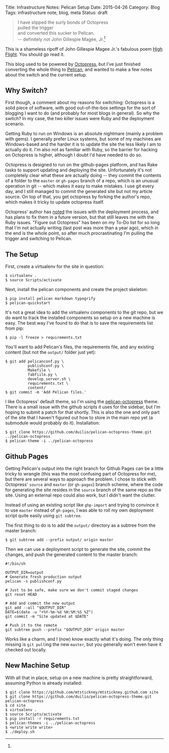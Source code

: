 Title: Infrastructure Notes: Pelican Setup
Date: 2015-04-26
Category: Blog
Tags: infrastructure note, blog, meta
Status: draft

>  I have slipped the surly bonds of Octopress  
>  pulled the trigger  
>  and converted this sucker to Pelican.  
>  -- definitely not John Gillespie Magee, Jr.[^1]

[^1]:
  This is a shameless ripoff of John Gillespie Magee Jr.'s fabulous
  poem
  [High Flight](http://www.woodiescciclub.com/high-flight.htm). You
  should go read it.

This blog used to be powered by [Octopress](http://octopress.org), but
I've just finished converting the whole thing to
[Pelican](http://blog.getpelican.com), and wanted to make a few notes
about the switch and the current setup.

## Why Switch?

First though, a comment about my reasons for switching: Octopress is a
solid piece of software, with good out-of-the-box settings for the
sort of blogging I want to do (and probably for most blogs in
general). So why the switch? In my case, the two killer issues were
Ruby and the deployment scenario.

Getting Ruby to run on Windows is an absolute nightmare (mainly a
problem with gems). I generally prefer Linux systems, but some of my
machines are Windows-based and the harder it is to update the site the
less likely I am to actually do it. I'm also not as familiar with
Ruby, so the barrier for hacking on Octopress is higher, although I
doubt I'd have needed to do so.

Octopress is designed to run on the github-pages platform, and has
Rake tasks to support updating and deploying the site. Unfortunately
it's not completely clear what these are actually doing -- they commit
the contents of a folder to the `master` or `gh-pages` branch of a
repo, which is an unusual operation in git -- which makes it easy to
make mistakes. I use git every day, and I still managed to commit the
generated site but not my article source. On top of that, you get
octopress by forking the author's repo, which makes it tricky to
update octopress itself.

Octopress' author has [noted](octopress-3.0) the issues with the
deployment process, and has plans to fix them in a future version, but
that still leaves me with the Ruby issues. "Figure out Octopress" has
been on my To-Do list for so long that I'm not actually writing (last
post was more than a year ago), which in the end is the whole point,
so after much procrastinating I'm pulling the trigger and switching to
Pelican.

[ocotopress-3.0]: http://octopress.org/2015/01/15/octopress-3.0-is-coming/

## The Setup

First, create a virtualenv for the site in question:

    $ virtualenv .
    $ source Scripts/activate

Next, install the pelican components and create the project skeleton:

    $ pip install pelican markdown typogrify
    $ pelican-quickstart

It's not a great idea to add the virtualenv components to the git
repo, but we do want to track the installed components so setup on a
new machine is easy. The best way I've found to do that is to save the
requirements list from pip:

    $ pip -l freeze > requirements.txt

You'll want to add Pelican's files, the requirements file, and any
existing content (but not the `output/` folder just yet):

    $ git add pelicanconf.py \
              publishconf.py \
              Makefile \
              fabfiile.py \
              develop_server.sh \
              requirements.txt \
              content/
    $ git commit -m 'Add Pelican files.'

I like Octopress' default theme, so I'm using the
[pelican-octopress](pelican-octopress) theme. There is a small
issue with the github scripts it uses for the sidebar, but I'm hoping
to submit a patch for that shortly. This is also the one and only part
of the site that I haven't figured out how to store in the main repo
yet (a submodule would probably do it). Installation:

[pelican-octopress]: https://github.com/duilio/pelican-octopress-theme

    $ git clone https://github.com/duilio/pelican-octopress-theme.git ../pelican-octopress
    $ pelican-theme -i ../pelican-octopress

## Github Pages

Getting Pelican's output into the right branch for Github Pages can be
a little tricky to wrangle (this was the most confusing part of
Octopress for me), but there are several ways to approach the
problem. I chose to stick with Octopress' `source` and `master` (or
`gh-pages`) branch scheme, where the code for generating the site
resides in the `source` branch of the same repo as the site. Using an
external repo could also work, but I didn't want the clutter.

Instead of using an existing script like `ghp-import` and trying to
convince it to use `master` instead of `gh-pages`, I was able to roll
my own deployment script quite easily using `git subtree`.

The first thing to do is to add the `output/` directory as a subtree
from the master branch:

    $ git subtree add --prefix output/ origin master

Then we can use a deployment script to generate the site, commit the
changes, and push the generated content to the master branch:

    #!/bin/sh
    
    OUTPUT_DIR=output
    # Generate fresh production output
    pelican -s publishconf.py
    
    # Just to be safe, make sure we don't commit staged changes
    git reset HEAD
    
    # Add and commit the new output
    git add --all "$OUTPUT_DIR"
    DATE=$(date -u "+%Y-%m-%d %H:%M:%S %Z")
    git commit -m "Site updated at $DATE"
    
    # Push it to the remote
    git subtree push --prefix "$OUTPUT_DIR" origin master

Works like a charm, and I (now) know exactly what it's doing. The only
thing missing is `git pull`ing the new `master`, but you generally
won't even have it checked out locally.

## New Machine Setup

With all that in place, setup on a new machine is pretty
straightforward, assuming Python is already installed:

    $ git clone https://github.com/mtstickney/mtstickney.github.com site
    $ git clone https://github.com/duilio/pelican-octopress-theme.git pelican-octopress
    $ cd site
    $ virtualenv .
    $ source Scripts/activate
    $ pip install -r requirements.txt
    $ pelican-themes -i ../pelican-octopress
    $ <write write write>
    $ ./deploy.sh
